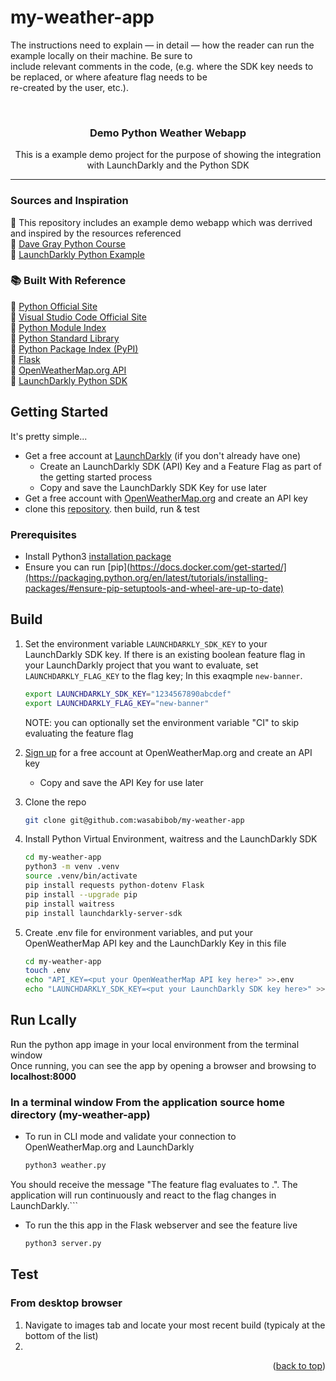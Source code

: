 # my-weather-app
The instructions need to explain — in detail — how the reader can run the example locally on their machine. Be sure to\
include relevant comments in the code, (e.g. where the SDK key needs to be replaced, or where afeature flag needs to be\
re-created by the user, etc.).

<a id="readme-top"></a>

<br />
<div align="center">
<h3 align="center">Demo Python Weather Webapp</h3>

  <p align="center">
    This is a example demo project for the purpose of showing the integration with LaunchDarkly and the Python SDK
    <br />
  </p>
</div>

---

### Sources and Inspiration
🚀 This repository includes an example demo webapp which was derrived and inspired by the resources referenced\
🔗 [Dave Gray Python Course](https://github.com/gitdagray/python-course/)\
🔗 [LaunchDarkly Python Example](https://github.com/launchdarkly/hello-python)

### 📚 Built With Reference
🔗 [Python Official Site](https://www.python.org/)\
🔗 [Visual Studio Code Official Site](https://code.visualstudio.com/)\
🔗 [Python Module Index](https://docs.python.org/3/py-modindex)\
🔗 [Python Standard Library](https://docs.python.org/3/library/ind)\
🔗 [Python Package Index (PyPI)](https://pypi.org/)\
🔗 [Flask](https://flask.palletsprojects.com/)\
🔗 [OpenWeatherMap.org API](https://openweathermap.org/)\
🔗 [LaunchDarkly Python SDK](https://docs.launchdarkly.com/sdk/server-side/python)

<!-- GETTING STARTED -->
## Getting Started

It's pretty simple... 
* Get a free account at [LaunchDarkly](https://docs.launchdarkly.com/home/getting-started) (if you don't already have one)
  * Create an LaunchDarkly SDK (API) Key and a Feature Flag as part of the getting started process
  * Copy and save the LaunchDarkly SDK Key for use later
* Get a free account with [OpenWeatherMap.org](https://openweathermap.org) and create an API key
* clone this [repository](https://github.com/wasabibob/my-weather-app). then build, run & test

### Prerequisites

* Install Python3 [installation package](https://www.python.org/downloads/)
* Ensure you can run [pip](https://docs.docker.com/get-started/](https://packaging.python.org/en/latest/tutorials/installing-packages/#ensure-pip-setuptools-and-wheel-are-up-to-date)

## Build

1. Set the environment variable `LAUNCHDARKLY_SDK_KEY` to your LaunchDarkly SDK key. If there is an existing boolean feature flag in your LaunchDarkly project that you want to evaluate, set `LAUNCHDARKLY_FLAG_KEY` to the flag key; In this exaqmple `new-banner`.
    ```bash
    export LAUNCHDARKLY_SDK_KEY="1234567890abcdef"
    export LAUNCHDARKLY_FLAG_KEY="new-banner"
    ```
    NOTE: you can optionally set the environment variable "CI" to skip evaluating the feature flag
    
1. [Sign up](https://openweathermap.org/appid#signup) for a free account at OpenWeatherMap.org and create an API key
   * Copy and save the API Key for use later

1.  Clone the repo
    ```bash
    git clone git@github.com:wasabibob/my-weather-app
    ```
    
1. Install Python Virtual Environment, waitress and the LaunchDarkly SDK
   ```bash
   cd my-weather-app
   python3 -m venv .venv
   source .venv/bin/activate
   pip install requests python-dotenv Flask
   pip install --upgrade pip
   pip install waitress
   pip install launchdarkly-server-sdk
   ```
   
1. Create .env file for environment variables, and put your OpenWeatherMap API key and the LaunchDarkly Key in this file
   ```bash
   cd my-weather-app
   touch .env
   echo "API_KEY=<put your OpenWeatherMap API key here>" >>.env
   echo "LAUNCHDARKLY_SDK_KEY=<put your LaunchDarkly SDK key here>" >>.env
   ```    
   
## Run Lcally

Run the python app image in your local environment from the terminal window\
Once running, you can see the app by opening a browser and browsing to **localhost:8000**

### In a terminal window From the application source home directory (my-weather-app)
* To run in CLI mode and validate your connection to OpenWeatherMap.org and LaunchDarkly
   ```bash
   python3 weather.py
   ```
You should receive the message "The <flagKey> feature flag evaluates to <flagValue>.". 
The application will run continuously and react to the flag changes in LaunchDarkly.```

* To run the this app in the Flask webserver and see the feature live
   ```bash
   python3 server.py
   ```

## Test

### From desktop browser

1. Navigate to images tab and locate your most recent build (typicaly at the bottom of the list)
2. 

<p align="right">(<a href="#readme-top">back to top</a>)</p>


